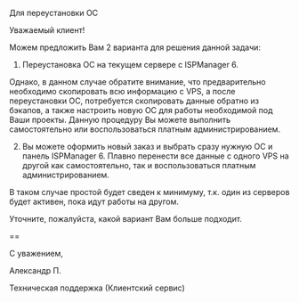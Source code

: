 Для переустановки ОС

Уважаемый клиент!

Можем предложить Вам 2 варианта для решения данной задачи:

1. Переустановка ОС на текущем сервере с ISPManager 6.

Однако, в данном случае обратите внимание, что предварительно необходимо скопировать всю информацию с VPS, а после переустановки ОС, потребуется скопировать данные обратно из бэкапов, а также настроить новую ОС для работы необходимой под Ваши проекты. Данную процедуру Вы можете выполнить самостоятельно или воспользоваться платным администрированием.

2. Вы можете оформить новый заказ и выбрать сразу нужную ОС и панель ISPManager 6. Плавно перенести все данные с одного VPS на другой как самостоятельно, так и воспользоваться платным администрированием.

В таком случае простой будет сведен к минимуму, т.к. один из серверов будет активен, пока идут работы на другом.

Уточните, пожалуйста, какой вариант Вам больше подходит.

==

С уважением,

Александр П.

Техническая поддержка (Клиентский сервис)